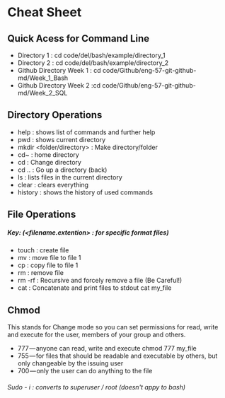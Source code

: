 # Cheat Sheet

## Quick Acess for Command Line


- Directory 1 : cd code/del/bash/example/directory_1
- Directory 2 : cd code/del/bash/example/directory_2
- Github Directory Week 1 : cd code/Github/eng-57-git-github-md/Week_1_Bash
- Github Directory Week 2 :cd code/Github/eng-57-git-github-md/Week_2_SQL



## Directory Operations

- help : shows list of commands and further help
- pwd : shows current directory
- mkdir <folder/directory>  : Make directory/folder
- cd~ : home directory
- cd <directory> : Change directory
- cd .. : Go up a directory (back)
- ls : lists files in the current directory
- clear : clears everything
- history : shows the history of used commands




## File Operations
##### Key: (<filename.extention> : for specific format files)

- touch <filename> : create file
- mv <filename> <filename1> : move file to file 1
- cp <filename> <filename1> : copy file to file 1
- rm <filename> : remove file
- rm -rf <filename> : Recursive and forcely remove a file (Be Careful!)
- cat : Concatenate and print files to stdout cat my_file


## Chmod

This stands for Change mode so you can set permissions for read, write and execute for the user, members of your group and others.

- 777 — anyone can read, write and execute chmod 777 my_file
- 755 — for files that should be readable and executable by others, but only changeable by the issuing user
- 700 — only the user can do anything to the file







###### Sudo - i  : converts to superuser / root (doesn't appy to bash)
